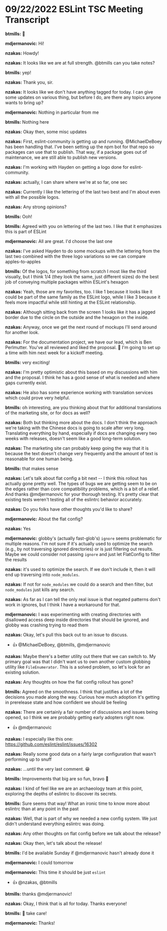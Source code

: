 # 09/22/2022 ESLint TSC Meeting Transcript

**btmills:** 👋

**mdjermanovic:** Hi!

**nzakas:** Howdy!

**nzakas:** It looks like we are at full strength. @btmills can you take notes?

**btmills:** yep!

**nzakas:** Thank you, sir.

**nzakas:** It looks like we don't have anything tagged for today. I can give some updates on various thing, but before I do, are there any topics anyone wants to bring up?

**mdjermanovic:** Nothing in particular from me

**btmills:** Nothing here

**nzakas:** Okay then, some misc updates

**nzakas:** First, eslint-community is getting up and running. @MichaelDeBoey has been handling that. I've been setting up the npm bot for that repo so packages can use that to publish. That way, if a package goes out of maintenance, we are still able to publish new versions.

**nzakas:** I'm working with Hayden on getting a logo done for eslint-community.

**nzakas:** actually, I can share where we're at so far, one sec

**nzakas:** Currently I like the lettering of the last two best and I'm about even with all the possible logos.

**nzakas:** Any strong opinions?

**btmills:** Ooh!

**btmills:** Agreed with you on lettering of the last two. I like that it emphasizes this is part of ESLint

**mdjermanovic:** All are great. I'd choose the last one

**nzakas:** I've asked Hayden to do some mockups with the lettering from the last two combined with the three logo variations so we can compare apples-to-apples

**btmills:** Of the logos, for something from scratch I most like the third visually, but I think 1/4 (they look the same, just different sizes) do the best job of conveying multiple packages within ESLint's hexagon

**nzakas:** Yeah, those are my favorites, too. I like 1 because it looks like it could be part of the same family as the ESLint logo, while I like 3 because it feels more impactful while still hinting at the ESLint relationship.

**nzakas:** Although sitting back from the screen 1 looks like it has a jagged border due to the circle on the outside and the hexagon on the inside.

**nzakas:** Anyway, once we get the next round of mockups I'll send around for another look.

**nzakas:** For the documentation project, we have our lead, which is Ben Perlmutter. You've all reviewed and liked the proposal. 🙂 I'm going to set up a time with him next week for a kickoff meeting.

**btmills:** very exciting!

**nzakas:** I'm pretty optimistic about this based on my discussions with him and the proposal. I think he has a good sense of what is needed and where gaps currently exist.

**nzakas:** He also has some experience working with translation services which could prove very helpful.

**btmills:** oh interesting, are you thinking about that for additional translations of the marketing site, or for docs as well?

**nzakas:** Both but thinking more about the docs. I don't think the approach we're taking with the Chinese docs is going to scale after very long. Translating everything by hand, especially if docs are changing every two weeks with releases, doesn't seem like a good long-term solution.

**nzakas:** The marketing site can probably keep going the way that it is because the text doesn't change very frequently and the amount of text is reasonable for one human being.

**btmills:** that makes sense

**nzakas:** Let's talk about flat config a bit next -- I think this rollout has actually gone pretty well. The types of bugs we are getting seem to be on the edges rather than core compatibility problems, which is a bit of a relief. And thanks @mdjermanovic for your thorough testing. It's pretty clear that existing tests weren't testing all of the eslintrc behavior accurately.

**nzakas:** Do you folks have other thoughts you'd like to share?

**mdjermanovic:** About the flat config?

**nzakas:** Yes

**mdjermanovic:** globby's (actually fast-glob's) `ignore` seems problematic for multiple reasons. I'm not sure if it's actually used to optimize the search (e.g., by not traversing ignored directories) or is just filtering out results. Maybe we could consider not passing `ignore` and just let FlatConfig to filter the results

**nzakas:** it's used to optimize the search. If we don't include it, then it will end up traversing into `node_modules`.

**nzakas:** If not for `node_modules` we could do a search and then filter, but `node_modules` just kills any search.

**nzakas:** As far as I can tell the only real issue is that negated patterns don't work in ignores, but I think I have a workaround for that.

**mdjermanovic:** I was experimenting with creating directories with disallowed access deep inside directories that should be ignored, and globby was crashing trying to read them

**nzakas:** Okay, let's pull this back out to an issue to discuss.
 * 👍 @MichaelDeBoey, @btmills, @mdjermanovic

**nzakas:** Maybe there's a better utility out there that we can switch to. My primary goal was that I didn't want us to own another custom globbing utility like `FileEnumerator`. This is a solved problem, so let's look for an existing solution.

**nzakas:** Any thoughts on how the flat config rollout has gone?

**btmills:** Agreed on the smoothness. I think that justifies a lot of the decisions you made along the way. Curious how much adoption it's getting in prerelease state and how confident we should be feeling

**nzakas:** There are certainly a fair number of discussions and issues being opened, so I think we are probably getting early adopters right now.
 * 👍 @mdjermanovic

**nzakas:** I especially like this one: https://github.com/eslint/eslint/issues/16302

**nzakas:** Really some good data on a fairly large configuration that wasn't performing up to snuff

**nzakas:** ...until the very last comment. 😁

**btmills:** Improvements that big are so fun, bravo 👏

**nzakas:** I kind of feel like we are an archaeology team at this point, exploring the depths of eslintrc to discover its secrets.

**btmills:** Sure seems that way! What an ironic time to know more about eslintrc than at any point in the past

**nzakas:** Well, that is part of why we needed a new config system. We just didn't understand everything eslintrc was doing.

**nzakas:** Any other thoughts on flat config before we talk about the release?

**nzakas:** Okay then, let's talk about the release!

**btmills:** I'd be available Sunday if @mdjermanovic hasn't already done it

**mdjermanovic:** I could tomorrow

**mdjermanovic:** This time it should be just `eslint`
 * 👍 @nzakas, @btmills

**btmills:** thanks @mdjermanovic!

**nzakas:** Okay, I think that is all for today. Thanks everyone!

**btmills:** 👋 take care!

**mdjermanovic:** Thanks!
